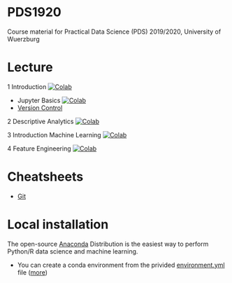 # PDS1920
Course material for Practical Data Science (PDS) 2019/2020, University of Wuerzburg

# Lecture
1 Introduction [![Colab](https://colab.research.google.com/assets/colab-badge.svg)](https://colab.research.google.com/github/matjesg/PDS1920/blob/master/Lecture/01_Introduction.ipynb)
  - Jupyter Basics [![Colab](https://colab.research.google.com/assets/colab-badge.svg)](https://colab.research.google.com/github/matjesg/PDS1920/blob/master/Lecture/01_Jupyter.ipynb)
  - [Version Control](https://github.com/matjesg/PDS1920/raw/master/Lecture/01_Version%20Control.pdf)

2 Descriptive Analytics [![Colab](https://colab.research.google.com/assets/colab-badge.svg)](https://colab.research.google.com/github/matjesg/PDS1920/blob/master/Lecture/02_Descriptive_Analytics.ipynb)

3 Introduction Machine Learning [![Colab](https://colab.research.google.com/assets/colab-badge.svg)](https://colab.research.google.com/github/matjesg/PDS1920/blob/master/Lecture/03_Machine_Learning_Intro.ipynb)

4 Feature Engineering [![Colab](https://colab.research.google.com/assets/colab-badge.svg)](https://colab.research.google.com/github/matjesg/PDS1920/blob/master/Lecture/04_Feature_Engineering.ipynb)

# Cheatsheets

- [Git](https://github.com/matjesg/PDS1920/raw/master/cheatsheets/git.pdf)

# Local installation

The open-source [Anaconda](https://www.anaconda.com/distribution/) Distribution is the easiest way to perform Python/R data science and machine learning. 
- You can create a conda environment from the privided [environment.yml](https://raw.githubusercontent.com/wi3jmu/PDS1920/master/environment.yml) file ([more](https://docs.conda.io/projects/conda/en/latest/user-guide/tasks/manage-environments.html#creating-an-environment-from-an-environment-yml-file))
